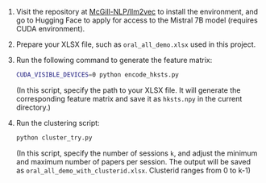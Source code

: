 
1. Visit the repository at [McGill-NLP/llm2vec](https://github.com/McGill-NLP/llm2vec) to install the environment, and go to Hugging Face to apply for access to the Mistral 7B model (requires CUDA environment).
2. Prepare your XLSX file, such as `oral_all_demo.xlsx` used in this project.
3. Run the following command to generate the feature matrix:

    ```bash
    CUDA_VISIBLE_DEVICES=0 python encode_hksts.py
    ```

    (In this script, specify the path to your XLSX file. It will generate the corresponding feature matrix and save it as `hksts.npy` in the current directory.)

4. Run the clustering script:

    ```bash
    python cluster_try.py
    ```

    (In this script, specify the number of sessions `k`, and adjust the minimum and maximum number of papers per session. The output will be saved as `oral_all_demo_with_clusterid.xlsx`. Clusterid ranges from 0 to k-1)